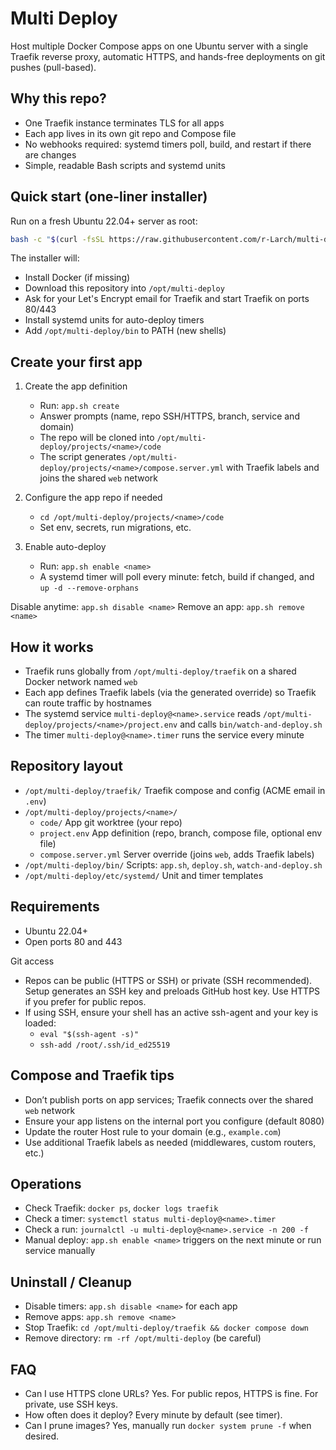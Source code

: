 # Multi Deploy

Host multiple Docker Compose apps on one Ubuntu server with a single Traefik reverse proxy, automatic HTTPS, and hands-free deployments on git pushes (pull-based).

## Why this repo?

- One Traefik instance terminates TLS for all apps
- Each app lives in its own git repo and Compose file
- No webhooks required: systemd timers poll, build, and restart if there are changes
- Simple, readable Bash scripts and systemd units

## Quick start (one-liner installer)

Run on a fresh Ubuntu 22.04+ server as root:

```bash
bash -c "$(curl -fsSL https://raw.githubusercontent.com/r-Larch/multi-deploy/refs/heads/master/setup.sh)"
```

The installer will:

- Install Docker (if missing)
- Download this repository into `/opt/multi-deploy`
- Ask for your Let's Encrypt email for Traefik and start Traefik on ports 80/443
- Install systemd units for auto-deploy timers
- Add `/opt/multi-deploy/bin` to PATH (new shells)

## Create your first app

1. Create the app definition
   - Run: `app.sh create`
   - Answer prompts (name, repo SSH/HTTPS, branch, service and domain)
   - The repo will be cloned into `/opt/multi-deploy/projects/<name>/code`
   - The script generates `/opt/multi-deploy/projects/<name>/compose.server.yml` with Traefik labels and joins the shared `web` network

2. Configure the app repo if needed
   - `cd /opt/multi-deploy/projects/<name>/code`
   - Set env, secrets, run migrations, etc.

3. Enable auto-deploy
   - Run: `app.sh enable <name>`
   - A systemd timer will poll every minute: fetch, build if changed, and `up -d --remove-orphans`

Disable anytime: `app.sh disable <name>`
Remove an app: `app.sh remove <name>`

## How it works

- Traefik runs globally from `/opt/multi-deploy/traefik` on a shared Docker network named `web`
- Each app defines Traefik labels (via the generated override) so Traefik can route traffic by hostnames
- The systemd service `multi-deploy@<name>.service` reads `/opt/multi-deploy/projects/<name>/project.env` and calls `bin/watch-and-deploy.sh`
- The timer `multi-deploy@<name>.timer` runs the service every minute

## Repository layout

- `/opt/multi-deploy/traefik/`        Traefik compose and config (ACME email in `.env`)
- `/opt/multi-deploy/projects/<name>/`
  - `code/`                           App git worktree (your repo)
  - `project.env`                     App definition (repo, branch, compose file, optional env file)
  - `compose.server.yml`              Server override (joins `web`, adds Traefik labels)
- `/opt/multi-deploy/bin/`            Scripts: `app.sh`, `deploy.sh`, `watch-and-deploy.sh`
- `/opt/multi-deploy/etc/systemd/`    Unit and timer templates

## Requirements

- Ubuntu 22.04+
- Open ports 80 and 443

Git access

- Repos can be public (HTTPS or SSH) or private (SSH recommended). Setup generates an SSH key and preloads GitHub host key. Use HTTPS if you prefer for public repos.
- If using SSH, ensure your shell has an active ssh-agent and your key is loaded:
  - `eval "$(ssh-agent -s)"`
  - `ssh-add /root/.ssh/id_ed25519`

## Compose and Traefik tips

- Don’t publish ports on app services; Traefik connects over the shared `web` network
- Ensure your app listens on the internal port you configure (default 8080)
- Update the router Host rule to your domain (e.g., `example.com`)
- Use additional Traefik labels as needed (middlewares, custom routers, etc.)

## Operations

- Check Traefik: `docker ps`, `docker logs traefik`
- Check a timer: `systemctl status multi-deploy@<name>.timer`
- Check a run: `journalctl -u multi-deploy@<name>.service -n 200 -f`
- Manual deploy: `app.sh enable <name>` triggers on the next minute or run service manually

## Uninstall / Cleanup

- Disable timers: `app.sh disable <name>` for each app
- Remove apps: `app.sh remove <name>`
- Stop Traefik: `cd /opt/multi-deploy/traefik && docker compose down`
- Remove directory: `rm -rf /opt/multi-deploy` (be careful)

## FAQ

- Can I use HTTPS clone URLs? Yes. For public repos, HTTPS is fine. For private, use SSH keys.
- How often does it deploy? Every minute by default (see timer).
- Can I prune images? Yes, manually run `docker system prune -f` when desired.
